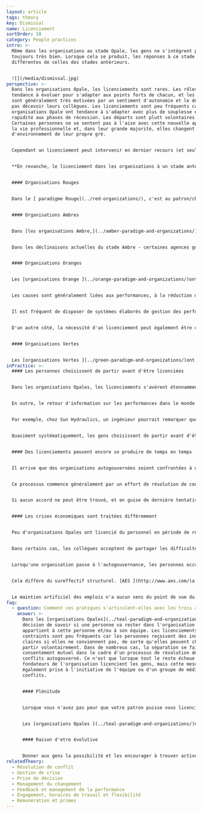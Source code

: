 ```yaml
---
layout: article
tags: theory
key: Dismissal
name: Licenciement
sortOrder: 10
category: People practices
intro: >-
  Même dans les organisations au stade Opale, les gens ne s'intègrent pas
  toujours très bien. Lorsque cela se produit, les réponses à ce stade sont
  différentes de celles des stades antérieurs.


  ![](/media/dismissal.jpg)
perspective: >-
  Dans les organisations Opale, les licenciements sont rares. Les rôles ont
  tendance à évoluer pour s'adapter aux points forts de chacun, et les personnes
  sont généralement très motivées par un sentiment d'autonomie et le désir de ne
  pas décevoir leurs collègues. Les licenciements sont peu fréquents car les
  organisations Opale ont tendance à s'adapter avec plus de souplesse et de
  rapidité aux phases de récession. Les départs sont plutt volontaires.
  Certaines personnes ne se sentent pas à l'aise avec cette nouvelle approche de
  la vie professionnelle et, dans leur grande majorité, elles changent
  d'environnement de leur propre gré.


  Cependant un licenciement peut intervenir en dernier recours (et seulement si un processus de résolution de conflit par médiation n'aboutit pas). Dans ce cas, les émotions associées sont accueillies, les personnes et les choix sont respectés et un soutien est apporté. Ce départ est traité comme une opportunité d'apprentissage pour les deux parties.


  **En revanche, le licenciement dans les organisations à un stade antérieur peut être résumé comme suit:**.


  #### Organisations Rouges


  Dans le [ paradigme Rouge](../red-organizations/), c'est au patron/chef de décider qui licencier ou garder. Les processus formels ne sont pas de mise. Les départs volontaires peuvent être considérés comme une véritable trahison.


  #### Organisations Ambres


  Dans [les organisations Ambre,](../amber-paradigm-and-organizations/) les licenciements font souvent suite à un manque de discipline, ou à une violation des règles. Les conséquences sont généralement bien établies. Par exemple, une première infraction (comme arriver en retard) peut entraîner une suspension d'une journée. Une récidive peut entraîner le renvoi.


  Dans les déclinaisons actuelles du stade Ambre - certaines agences gouvernementales, organisations religieuses, écoles publiques, armée, etc. - l'emploi prolongé (voire à vie) est la norme. Ces relations à long terme peuvent s'étendre aux cercles sociaux. La menace d'un licenciement peut entraîner non seulement la perte d'un emploi, mais aussi celle du tissu social qui y est associé. Les personnes qui ne se sentent pas épanouies dans une organisation Ambre sont confrontées à un choix douloureux.


  #### Organisations Oranges


  Les [organisations Orange ](../orange-paradigm-and-organizations/)ont un large éventail de pratiques en matière de licenciement. L'autorité appartient généralement au patron (éventuellement après approbation ou conseil des RH).


  Les causes sont généralement liées aux performances, à la réduction des coûts ou à la réorientation stratégique de l'organisation. Il est rare que l'emploi soit garanti de manière implicite ou contractuelle.


  Il est fréquent de disposer de systèmes élaborés de gestion des performances. Le licenciement peut alors intervenir lorsque les tentatives pour améliorer des performances insuffisantes ont échoué.


  D'un autre côté, la nécessité d'un licenciement peut également être considérée comme une faille dans le processus d'embauche. Cela s'explique en partie par le fait que le coût de l'embauche d'une personne qui s'avère ensuite peu satisfaisante est élevé . Les indemnités de licenciement sont relativement courantes. Parfois, une aide à la recherche d'un nouvel emploi est proposée. Les organisations Orange peuvent avoir des pratiques de licenciement assez évoluées.


  #### Organisations Vertes


  Les [organisations Vertes ](../green-paradigm-and-organizations/)ont une grande tolérance à l'égard des différences individuelles et sont plus susceptibles de chercher une alternative au départ des gens. Les personnes qui ne se conforment pas aux règles et aux valeurs de la communauté peuvent se sentir marginalisées et, par conséquent, partir. En dehors de cela, les pratiques de licenciement sont similaires à celles du paradigme Orange.
inPractice: >-
  #### Les personnes choisissent de partir avant d'être licenciées


  Dans les organisations Opales, les licenciements s'avèrent étonnamment rares, en raison de leur flexibilité intrinsèque. L'autogouvernance implique que les personnes peuvent personnaliser un travail dans lequel elles excellent. Une personne ayant des "problèmes de performance" peut se débarrasser d'un ou de plusieurs rôles pour lesquels elle n'est pas très douée et en accepter d'autres qui correspondent mieux à ses compétences, ses intérêts et ses talents. Dans les lieux de travail traditionnels, où le poste est bien circonscrit, la flexibilité est généralement moindre.


  En outre, le retour d'information sur les performances dans le monde Opale ne provient pas d'un service externe (comme d'un patron ou des RH). Il vient des collègues. Il y a beaucoup moins de raisons de trouver à redire à ce qu'ils pensent de vos performances. Ce sont les personnes avec lesquelles vous avez à travailler tous les jours. Si vous vous sentez mal à l'aise, vous pouvez prendre en adulte la décision de passer à autre chose.


  Par exemple, chez Sun Hydraulics, un ingénieur pourrait remarquer que peu de travail lui est confié - peu de collègues l'invitent à participer à leurs projets ou sollicitent son avis. Chez Buurtzorg, une infirmière sentira dans ses interactions avec ses collègues qu'elle ne s'intègre pas à l'équipe, ou que l'autogouvernance ne lui convient finalement pas. Environ 25 infirmières choisissent de partir chaque mois pour cette raison ( tandis que 250 infirmières arrivent chaque mois).


  Quasiment systématiquement, les gens choisissent de partir avant d'être licenciés. Et presque toujours, le départ se fait par consentement mutuel, et sur une base cordiale. Cela ne change rien au fait que, sur le plan personnel, le processus peut être douloureux. Le contexte d'autogouvernance aide les gens à réaliser que personne n'est à blâmer, qu'ils ne sont peut-être pas faits pour ce genre de travail.


  #### Des licenciements peuvent encore se produire de temps en temps


  Il arrive que des organisations autogouvernées soient confrontées à des situations où elles doivent se séparer de personnes qui ne leur conviennent pas. Peut-être quelqu'un enfreint-il les valeurs de l'entreprise ou ne respecte-t-il jamais le processus de sollicitation d'avis (dans de nombreuses organisations Opales, le non-respect de la sollicitation d'avis est la seule infraction "passible de licenciement"). Dans ces deux cas, le tissu fondamental de l'autogouvernance peut être menacé. Dans ces situations, l'action ne repose pas sur la hiérarchie, mais sur des mécanismes basés sur les pairs.


  Ce processus commence généralement par un effort de résolution de conflit, initié par une équipe ou un individu. Ils parlent avec la personne en question et essaient de trouver une solution qui convienne aux deux parties. En cas d'échec, ils peuvent faire appel à un médiateur, ou à un panel, pour faciliter la résolution. Dans la plupart des cas, cela permet de trouver une solution. Dans certains cas, la personne et l'équipe décident de prendre des engagements mutuels et de se donner une nouvelle chance. Dans d'autres cas, la personne se rend compte que la confiance est irrévocablement rompue et comprend qu'il est temps de partir.


  Si aucun accord ne peut être trouvé, et en guise de dernière tentative pour régler le problème, l'équipe peut demander à un actionnaire majoritaire ou fondateur de jouer le rôle de médiateur. Dans les rares cas où cette démarche échoue, l'équipe peut demander au fondateur de mettre fin à l'emploi de la personne concernée. Ce processus, avec quelques variantes, est suivi chez [Buurtzorg ](http://www.buurtzorgnederland.com/)et [Morning Star](http://www.morningstarco.com/).


  #### Les crises économiques sont traitées différemment


  Peu d'organisations Opales ont licencié du personnel en période de récession. Les organisations autogouvernées sont extrêmement flexibles et génèrent peu de frais généraux. Elles résistent mieux aux périodes de récession que les organisations traditionnelles. [FAVI ](http://www.favi.com/)et [Sun Hydraulics](http://www.sunhydraulics.com/), par exemple, ont toutes deux résisté à de graves récessions (avec des baisses de revenus de 30 à 50 %) sans licencier.


  Dans certains cas, les collègues acceptent de partager les difficultés et optent pour des réductions temporaires de salaire. Du point de vue Opale, il serait malvenu de licencier des collègues dans le seul but d'augmenter les bénéfices pendant quelques mois dès lors que l'on estime que le sureffectif n'est que temporaire.


  Lorsqu'une organisation passe à l'autogouvernance, les personnes occupant des fonctions de management ne sont plus indispensables. Zappos a fait face à cette situation et a offert aux anciens managers du temps et une aide substantielle pour trouver de nouveaux rôles où ils pourraient apporter une réelle valeur ajoutée. Ils ont également offert à tous les employés une généreuse indemnité de départ s'ils ne se sentaient pas pleinement motivés par la nouvelle organisation. ^\[Voir l'article de Quartz "Internal Memo: Zappos is offering severance to employees who aren’t all in with Holacracy"].


  Cela diffère du sureffectif structurel. [AES ](http://www.aes.com/)a été confronté à ce problème à plusieurs reprises avec les centrales électriques qu'il a achetées en Europe de l'Est, en Asie, en Amérique latine et en Afrique. Dans certains cas, d'anciens gouvernements actionnaires avaient utilisé ces centrales pour créer des emplois artificiels. Après l'acquisition, AES a rapidement réduit le nombre d'employés, principalement par le biais d'un généreux programme de départ volontaire. On ne demandait que rarement aux gens de partir. Au Panama, AES a créé un fonds de crédits pour les employés qui acceptaient ce programme. Cela a aidé beaucoup d'entre eux à créer de nouvelles entreprises.


  Le maintien artificiel des emplois n'a aucun sens du point de vue du paradigme Opale. Le souci de la sécurité de l'emploi est en partie inspiré par la peur. Il ne tient pas compte du fait que tout évolue. Il néglige la possibilité qu'une personne dont les talents sont gaspillés dans une organisation en sureffectif puisse trouver une meilleure façon d'exprimer ses talents là où ils sont utiles. La vie se renouvelle sans cesse ; les licenciements et même les mises à pied peuvent en faire partie, bien qu'ils soient rares dans les structures autogouvernées.
faq:
  - question: Comment ces pratiques s'articulent-elles avec les trois avancées Opales ?
    answer: >-
      Dans les [organisations Opales](../teal-paradigm-and-organizations/) la
      décision de savoir si une personne va rester dans l'organisation
      appartient à cette personne et/ou à son équipe. Les licenciements
      contraints sont peu fréquents car les personnes reçoivent des indications
      claires si elles ne conviennent pas, de sorte qu'elles peuvent choisir de
      partir volontairement. Dans de nombreux cas, la séparation se fait par
      consentement mutuel dans le cadre d'un processus de résolution des
      conflits autogouverné. Ce n'est que lorsque tout le reste échoue que les
      fondateurs de l'organisation licencient les gens, mais cette mesure est
      également prise à l'initiative de l'équipe ou d'un groupe de médiation des
      conflits.


      #### Plénitude


      Lorsque vous n'avez pas peur que votre patron puisse vous licencier à sa guise, il est plus facile de se montrer en plénitude au travail. Si vous n'êtes pas jugé et que vous n'avez pas besoin d'adhérer à un ensemble de règles pour conserver votre emploi, vous avez tendance à vous exposer sans masque dans votre travail.


      Les [organisations Opales ](../teal-paradigm-and-organizations/)ne résument pas les licenciements à des transactions purement contractuelles qui évitent de gérer les émotions et la souffrance. Au contraire, elles acceptent et travaillent avec ces problèmes humains pour transformer les départs en expériences d'apprentissage qui peuvent améliorer de manière significative le parcours futur de la personne et de l'organisation. 


      #### Raison d'etre évolutive


      Donner aux gens la possibilité et les encourager à trouver activement un nouveau rôle dans l'entreprise lorsqu'ils ne sont pas performants ou lorsque leur rôle actuel n'est plus nécessaire contribue à la capacité de l'organisation à écouter et à comprendre ce qu'elle essaie de devenir, à remplir sa mission et à s'adapter à sa [raison d'être](../evolutionary-purpose/).
relatedTheory:
  - Résolution de conflit
  - Gestion de crise
  - Prise de décision
  - Management du changement
  - Feedback et management de la performance
  - Engagement, horaires de travail et flexibilité
  - Rémunération et primes
---
```

